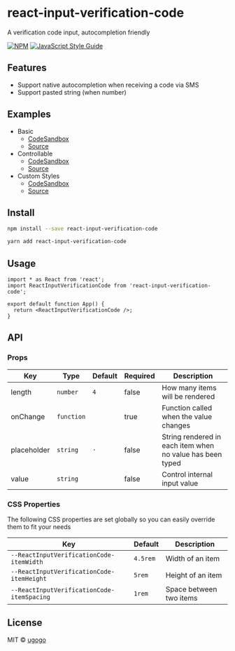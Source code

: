 # react-input-verification-code

A verification code input, autocompletion friendly

[![NPM](https://img.shields.io/npm/v/react-input-verification-code.svg)](https://www.npmjs.com/package/react-input-verification-code) [![JavaScript Style Guide](https://img.shields.io/badge/code_style-standard-brightgreen.svg)](https://standardjs.com)

## Features

- Support native autocompletion when receiving a code via SMS
- Support pasted string (when number)

## Examples

- Basic
  - [CodeSandbox](https://codesandbox.io/s/basic-6ejdp)
  - [Source](https://github.com/ugogo/react-input-verification-code/tree/master/examples/basic/src/index.tsx)
- Controllable
  - [CodeSandbox](https://codesandbox.io/s/controllable-32dfy)
  - [Source](https://github.com/ugogo/react-input-verification-code/tree/master/examples/controllable/src/index.tsx)
- Custom Styles
  - [CodeSandbox](https://codesandbox.io/s/custom-styles-bw8s4)
  - [Source](https://github.com/ugogo/react-input-verification-code/tree/master/examples/custom-styles/src/index.tsx)

## Install

```bash
npm install --save react-input-verification-code
```

```bash
yarn add react-input-verification-code
```

## Usage

```tsx
import * as React from 'react';
import ReactInputVerificationCode from 'react-input-verification-code';

export default function App() {
  return <ReactInputVerificationCode />;
}
```

## API

### Props

| Key         | Type       | Default | Required | Description                                               |
| ----------- | ---------- | ------- | -------- | --------------------------------------------------------- |
| length      | `number`   | `4`     | false    | How many items will be rendered                           |
| onChange    | `function` |         | true     | Function called when the value changes                    |
| placeholder | `string`   | `·`     | false    | String rendered in each item when no value has been typed |
| value       | `string`   |         | false    | Control internal input value                              |

### CSS Properties

The following CSS properties are set globally so you can easily override them to fit your needs

| Key                                        | Default  | Description             |
| ------------------------------------------ | -------- | ----------------------- |
| `--ReactInputVerificationCode-itemWidth`   | `4.5rem` | Width of an item        |
| `--ReactInputVerificationCode-itemHeight`  | `5rem`   | Height of an item       |
| `--ReactInputVerificationCode-itemSpacing` | `1rem`   | Space between two items |

## License

MIT © [ugogo](https://github.com/ugogo)
